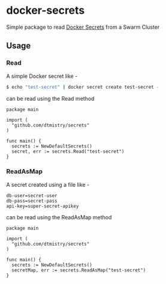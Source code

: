 # docker-secrets

Simple package to read [Docker Secrets](https://docs.docker.com/engine/swarm/secrets/) from a Swarm Cluster

## Usage

### Read

A simple Docker secret like - 

```bash
$ echo "test-secret" | docker secret create test-secret -
```

can be read using the Read method

```golang
package main

import (
  "github.com/dtmistry/secrets"
)

func main() {
  secrets := NewDefaultSecrets()
  secret, err := secrets.Read("test-secret")
}
```

### ReadAsMap

A secret created using a file like -

```properties
db-user=secret-user
db-pass=secret-pass
api-key=super-secret-apikey
```

can be read using the ReadAsMap method

```golang
package main

import (
  "github.com/dtmistry/secrets"
)

func main() {
  secrets := NewDefaultSecrets()
  secretMap, err := secrets.ReadAsMap("test-secret")
}
```




